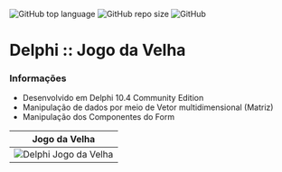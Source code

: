 ![GitHub top language](https://img.shields.io/github/languages/top/DevMarotti/Delphi-JogoDaVelha?label=Delphi&logo=Delphi)
![GitHub repo size](https://img.shields.io/github/repo-size/DevMarotti/Delphi-JogoDaVelha)
![GitHub](https://img.shields.io/github/license/DevMarotti/Delphi-JogoDaVelha)

# Delphi :: Jogo da Velha

### Informações
- Desenvolvido em Delphi 10.4 Community Edition
- Manipulação de dados por meio de Vetor multidimensional (Matriz)
- Manipulação dos Componentes do Form

|    Jogo da Velha      |
| :--------------------:|
| ![Delphi Jogo da Velha](https://user-images.githubusercontent.com/105256021/169311402-86e231a4-2ef4-44d9-8ff2-46fecbda41ac.gif)|

